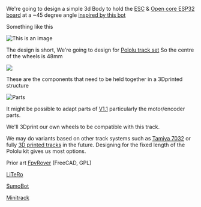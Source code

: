 
We're going to design a simple 3d Body to hold the [ESC](https://github.com/rosmo-robot/Rosmo_ESC#readme) & [Open core ESP32 board](https://github.com/rosmo-robot/Open-Core-M5stack/tree/main/v2.1#readme) at a ~45 degree angle [inspired by this bot](https://twitter.com/elec_leak/status/1518824409615593473)

Something like this

![This is an image](https://raw.githubusercontent.com/rosmo-robot/Rosmo_3D/main/V2/concept.jpeg)

The design is short, We're going to design for [Pololu track set](https://shop.pimoroni.com/products/pololu-track-set-1?variant=39351808852051) So the centre of the wheels is 48mm 

![](https://raw.githubusercontent.com/rosmo-robot/Rosmo_3D/main/V2/pololu.webp)

These are the components that need to be held together in a 3Dprinted structure

![Parts](https://github.com/rosmo-robot/Rosmo_3D/blob/main/V2/pololu-rough.jpeg)

It might be possible to adapt parts of [V1.1](https://github.com/rosmo-robot/Rosmo_3D/tree/main/v1.1) particularly the motor/encoder parts.

We'll 3Dprint our own wheels to be compatible with this track. 

We may do variants based on other track systems such as [Tamiya 7032](https://www.rcjaz.co.uk/tamiya-70237-link-type-track-sprocket-set-p-18901.html) or fully [3D printed tracks](https://www.thingiverse.com/thing:15528) in the future. Designing for the fixed length of the Pololu kit gives us most options.

Prior art 
[FpvRover](https://www.thingiverse.com/thing:4889449) (FreeCAD, GPL)

[LiTeRo](https://www.thingiverse.com/thing:2896668)

[SumoBot](https://www.thingiverse.com/thing:1574361/files)

[Minitrack](https://www.robotshop.com/community/robots/show/minitrack)
